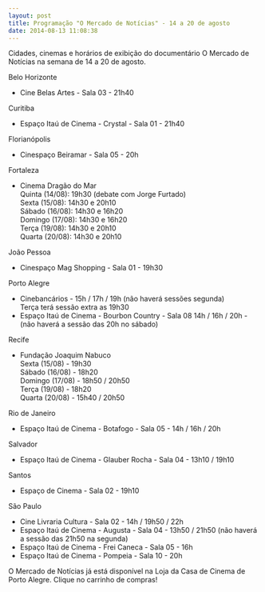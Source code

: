 ```yaml
---
layout: post
title: Programação "O Mercado de Notícias" - 14 a 20 de agosto
date: 2014-08-13 11:08:38
---
```

Cidades, cinemas e horários de exibição do documentário O Mercado de Notícias na semana de 14 a 20 de agosto.

Belo Horizonte

* Cine Belas Artes - Sala 03 - 21h40

Curitiba

* Espaço Itaú de Cinema - Crystal - Sala 01 - 21h40

Florianópolis

* Cinespaço Beiramar - Sala 05 - 20h

Fortaleza

* Cinema Dragão do Mar\
  Quinta (14/08): 19h30 (debate com Jorge Furtado)\
  Sexta (15/08): 14h30 e 20h10\
  Sábado (16/08): 14h30 e 16h20\
  Domingo (17/08): 14h30 e 16h20\
  Terça (19/08): 14h30 e 20h10\
  Quarta (20/08): 14h30 e 20h10

João Pessoa

* Cinespaço Mag Shopping - Sala 01 - 19h30

Porto Alegre

* Cinebancários - 15h / 17h / 19h (não haverá sessões segunda)\
  Terça terá sessão extra as 19h30
* Espaço Itaú de Cinema - Bourbon Country - Sala 08
  14h / 16h / 20h - (não haverá a sessão das 20h no sábado)

Recife

* Fundação Joaquim Nabuco\
  Sexta (15/08) - 19h30\
  Sábado (16/08) - 18h20\
  Domingo (17/08) - 18h50 / 20h50\
  Terça (19/08) - 18h20\
  Quarta (20/08) - 15h40 / 20h50

Rio de Janeiro

* Espaço Itaú de Cinema - Botafogo - Sala 05 - 14h / 16h / 20h

Salvador

* Espaço Itaú de Cinema - Glauber Rocha - Sala 04 - 13h10 / 19h10

Santos

* Espaço de Cinema - Sala 02 - 19h10

São Paulo

* Cine Livraria Cultura - Sala 02 - 14h / 19h50 / 22h
* Espaço Itaú de Cinema - Augusta - Sala 04 - 13h50 / 21h50
  (não haverá a sessão das 21h50 na segunda)
* Espaço Itaú de Cinema - Frei Caneca - Sala 05 - 16h
* Espaço Itaú de Cinema - Pompeia - Sala 10 - 20h

O Mercado de Notícias já está disponível na Loja da Casa de Cinema de Porto Alegre. Clique no carrinho de compras!